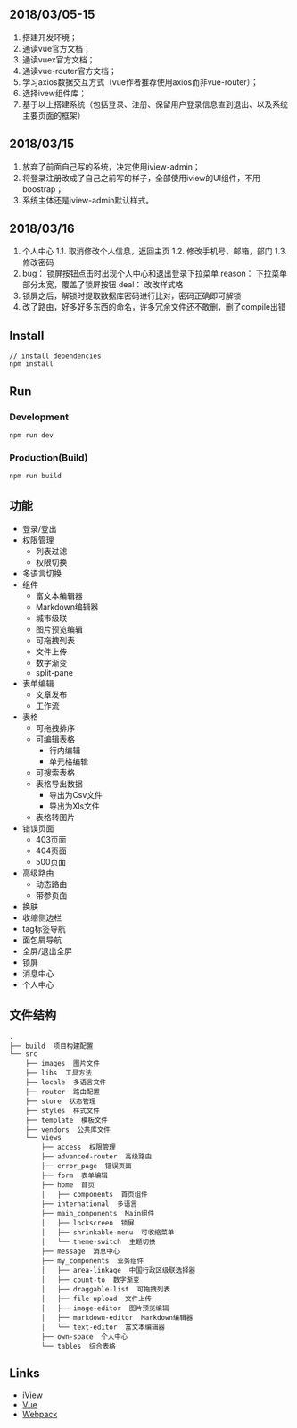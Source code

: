 ## 2018/03/05-15
1. 搭建开发环境；
2. 通读vue官方文档；
3. 通读vuex官方文档；
4. 通读vue-router官方文档；
5. 学习axios数据交互方式（vue作者推荐使用axios而非vue-router）；
6. 选择ivew组件库；
7. 基于以上搭建系统（包括登录、注册、保留用户登录信息直到退出、以及系统主要页面的框架）

## 2018/03/15
1. 放弃了前面自己写的系统，决定使用iview-admin；
2. 将登录注册改成了自己之前写的样子，全部使用iview的UI组件，不用boostrap；
3. 系统主体还是iview-admin默认样式。

## 2018/03/16
1. 个人中心
1.1. 取消修改个人信息，返回主页
1.2. 修改手机号，邮箱，部门
1.3. 修改密码
2. bug： 锁屏按钮点击时出现个人中心和退出登录下拉菜单
   reason： 下拉菜单部分太宽，覆盖了锁屏按钮
   deal： 改改样式咯
3. 锁屏之后，解锁时提取数据库密码进行比对，密码正确即可解锁
4. 改了路由，好多好多东西的命名，许多冗余文件还不敢删，删了compile出错

## Install
```bush
// install dependencies
npm install
```
## Run
### Development
```bush
npm run dev
```
### Production(Build)
```bush
npm run build
```

## 功能

- 登录/登出
- 权限管理
    - 列表过滤
    - 权限切换
- 多语言切换
- 组件
    - 富文本编辑器
    - Markdown编辑器
    - 城市级联
    - 图片预览编辑
    - 可拖拽列表
    - 文件上传
    - 数字渐变
    - split-pane
- 表单编辑
    - 文章发布
    - 工作流
- 表格
    - 可拖拽排序
    - 可编辑表格
        - 行内编辑
        - 单元格编辑
    - 可搜索表格
    - 表格导出数据
        - 导出为Csv文件
        - 导出为Xls文件
    - 表格转图片
- 错误页面
    - 403页面
    - 404页面
    - 500页面
- 高级路由
    - 动态路由
    - 带参页面
- 换肤
- 收缩侧边栏
- tag标签导航
- 面包屑导航
- 全屏/退出全屏
- 锁屏
- 消息中心
- 个人中心

## 文件结构
```shell
.
├── build  项目构建配置
└── src
    ├── images  图片文件
    ├── libs  工具方法
    ├── locale  多语言文件
    ├── router  路由配置
    ├── store  状态管理
    ├── styles  样式文件
    ├── template  模板文件
    ├── vendors  公共库文件
    └── views
        ├── access  权限管理
        ├── advanced-router  高级路由
        ├── error_page  错误页面
        ├── form  表单编辑
        ├── home  首页
        │   ├── components  首页组件
        ├── international  多语言
        ├── main_components  Main组件
        │   ├── lockscreen  锁屏
        │   ├── shrinkable-menu  可收缩菜单
        │   └── theme-switch  主题切换
        ├── message  消息中心
        ├── my_components  业务组件
        │   ├── area-linkage  中国行政区级联选择器
        │   ├── count-to  数字渐变
        │   ├── draggable-list  可拖拽列表
        │   ├── file-upload  文件上传
        │   ├── image-editor  图片预览编辑
        │   ├── markdown-editor  Markdown编辑器
        │   └── text-editor  富文本编辑器
        ├── own-space  个人中心
        └── tables  综合表格
```

## Links

- [iView](https://github.com/iview/iview)
- [Vue](https://github.com/vuejs/vue)
- [Webpack](https://github.com/webpack/webpack)
